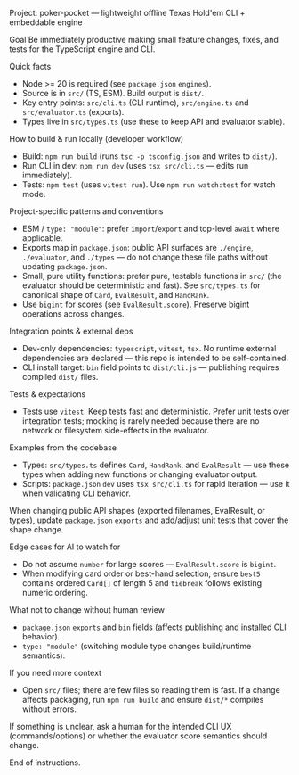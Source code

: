 Project: poker-pocket — lightweight offline Texas Hold'em CLI + embeddable engine

Goal
Be immediately productive making small feature changes, fixes, and tests for the TypeScript engine and CLI.

Quick facts
- Node >= 20 is required (see `package.json` `engines`).
- Source is in `src/` (TS, ESM). Build output is `dist/`.
- Key entry points: `src/cli.ts` (CLI runtime), `src/engine.ts` and `src/evaluator.ts` (exports).
- Types live in `src/types.ts` (use these to keep API and evaluator stable).

How to build & run locally (developer workflow)
- Build: `npm run build` (runs `tsc -p tsconfig.json` and writes to `dist/`).
- Run CLI in dev: `npm run dev` (uses `tsx src/cli.ts` — edits run immediately).
- Tests: `npm test` (uses `vitest run`). Use `npm run watch:test` for watch mode.

Project-specific patterns and conventions
- ESM / `type: "module"`: prefer `import`/`export` and top-level `await` where applicable.
- Exports map in `package.json`: public API surfaces are `./engine`, `./evaluator`, and `./types` — do not change these file paths without updating `package.json`.
- Small, pure utility functions: prefer pure, testable functions in `src/` (the evaluator should be deterministic and fast). See `src/types.ts` for canonical shape of `Card`, `EvalResult`, and `HandRank`.
- Use `bigint` for scores (see `EvalResult.score`). Preserve bigint operations across changes.

Integration points & external deps
- Dev-only dependencies: `typescript`, `vitest`, `tsx`. No runtime external dependencies are declared — this repo is intended to be self-contained.
- CLI install target: `bin` field points to `dist/cli.js` — publishing requires compiled `dist/` files.

Tests & expectations
- Tests use `vitest`. Keep tests fast and deterministic. Prefer unit tests over integration tests; mocking is rarely needed because there are no network or filesystem side-effects in the evaluator.

Examples from the codebase
- Types: `src/types.ts` defines `Card`, `HandRank`, and `EvalResult` — use these types when adding new functions or changing evaluator output.
- Scripts: `package.json` `dev` uses `tsx src/cli.ts` for rapid iteration — use it when validating CLI behavior.

When changing public API shapes (exported filenames, EvalResult, or types), update `package.json` `exports` and add/adjust unit tests that cover the shape change.

Edge cases for AI to watch for
- Do not assume `number` for large scores — `EvalResult.score` is `bigint`.
- When modifying card order or best-hand selection, ensure `best5` contains ordered `Card[]` of length 5 and `tiebreak` follows existing numeric ordering.

What not to change without human review
- `package.json` `exports` and `bin` fields (affects publishing and installed CLI behavior).
- `type: "module"` (switching module type changes build/runtime semantics).

If you need more context
- Open `src/` files; there are few files so reading them is fast. If a change affects packaging, run `npm run build` and ensure `dist/*` compiles without errors.

If something is unclear, ask a human for the intended CLI UX (commands/options) or whether the evaluator score semantics should change.

End of instructions.
